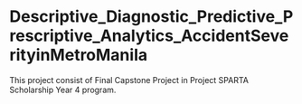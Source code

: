 # Descriptive_Diagnostic_Predictive_Prescriptive_Analytics_AccidentSeverityinMetroManila
This project consist of Final Capstone Project in Project SPARTA Scholarship Year 4 program.
